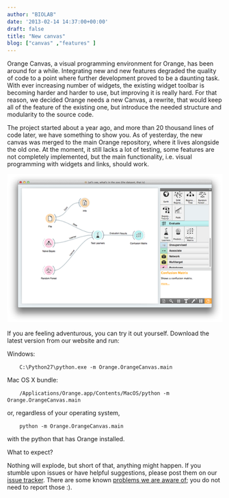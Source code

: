 ```yaml
---
author: "BIOLAB"
date: '2013-02-14 14:37:00+00:00'
draft: false
title: "New canvas"
blog: ["canvas" ,"features" ]
---
```


Orange Canvas, a visual programming environment for Orange, has been around for a while. Integrating new and new features degraded the quality of code to a point where further development proved to be a daunting task. With ever increasing number of widgets, the existing widget toolbar is becoming harder and harder to use, but improving it is really hard. For that reason, we decided Orange needs a new Canvas, a rewrite, that would keep all of the feature of the existing one, but introduce the needed structure and modularity to the source code.

The project started about a year ago, and more than 20 thousand lines of code later, we have something to show you. As of yesterday, the new canvas was merged to the main Orange repository, where it lives alongside the old one. At the moment, it still lacks a lot of testing, some features are not completely implemented, but the main functionality, i.e. visual programming with widgets and links, should work.

![](screen_shot_2013-02-14_at_144527.png__616x616_q95_upscale.png)


If you are feeling adventurous, you can try it out yourself. Download the latest version from our website and run:

Windows:

```
    C:\Python27\python.exe -m Orange.OrangeCanvas.main
```

Mac OS X bundle:

```
    /Applications/Orange.app/Contents/MacOS/python -m Orange.OrangeCanvas.main
```

or, regardless of your operating system,

```
    python -m Orange.OrangeCanvas.main
```

with the python that has Orange installed.

What to expect?

Nothing will explode, but short of that, anything might happen. If you stumble upon issues or have helpful suggestions, please post them on our [issue tracker](http://orange.biolab.si/trac/newticket?component=new-canvas). There are some known [problems we are aware of](http://orange.biolab.si/trac/query?status=accepted&status=assigned&status=new&status=reopened&component=new-canvas&col=id&col=summary&col=component&col=type&col=status&col=milestone&order=priority); you do not need to report those :).
